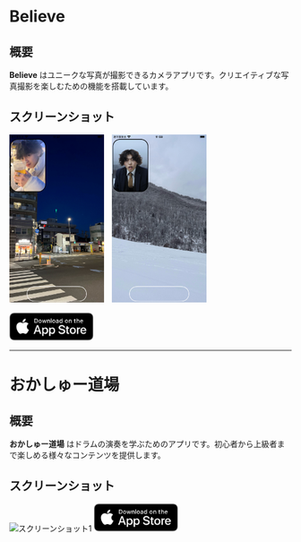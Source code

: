 # Believe

## 概要
**Believe** はユニークな写真が撮影できるカメラアプリです。クリエイティブな写真撮影を楽しむための機能を搭載しています。

## スクリーンショット
<img src="https://raw.githubusercontent.com/izuminanami/izuminanami.github.io/main/1.png" alt="スクリーンショット1" height="300">　<img src="https://raw.githubusercontent.com/izuminanami/izuminanami.github.io/main/2.png" alt="スクリーンショット1" height="300">

<a href="https://apps.apple.com/jp/app/believe/id6480430036">
  <img src="https://raw.githubusercontent.com/izuminanami/izuminanami.github.io/main/AppStore.png" alt="App Store" width="150">
</a>

---

# おかしゅー道場

## 概要
**おかしゅー道場** はドラムの演奏を学ぶためのアプリです。初心者から上級者まで楽しめる様々なコンテンツを提供します。

## スクリーンショット
<img src="https://raw.githubusercontent.com/izuminanami/izuminanami.github.io/main/3.png" alt="スクリーンショット1" width="300">

<a href="https://apps.apple.com/jp/app/%E3%81%8A%E3%81%8B%E3%81%97%E3%82%85%E3%83%BC%E9%81%93%E5%A0%B4/id6504088528">
  <img src="https://raw.githubusercontent.com/izuminanami/izuminanami.github.io/main/AppStore.png" alt="App Store" width="150">
</a>

